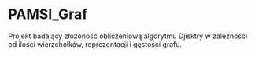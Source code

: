 # PAMSI_Graf
Projekt badający złożoność obliczeniową algorytmu Djisktry w zależności od ilości wierzchołków, reprezentacji i gęstości grafu.
